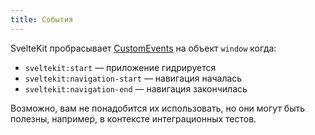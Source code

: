 ```yaml
---
title: События
---
```


SvelteKit пробрасывает [CustomEvents](https://developer.mozilla.org/en-US/docs/Web/API/CustomEvent) на объект `window` когда:

* `sveltekit:start` — приложение гидрируется
* `sveltekit:navigation-start` — навигация началась
* `sveltekit:navigation-end` — навигация закончилась

Возможно, вам не понадобится их использовать, но они могут быть полезны, например, в контексте интеграционных тестов.